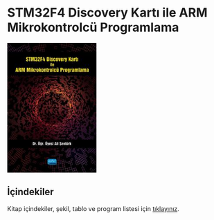 # STM32F4 Discovery Kartı ile ARM Mikrokontrolcü Programlama

![kapak](./diger/nobelyayin_com_17271.jpg)


## İçindekiler

Kitap içindekiler, şekil, tablo ve program listesi için [tıklayınız](./diger/kitap_1.baski_icindekiler.pdf).